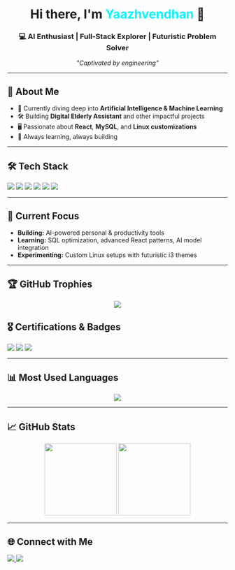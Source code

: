 <!-- Profile README for GitHub: yaazhvendhan -->

<h1 align="center">Hi there, I'm <span style="color:#00f5ff;">Yaazhvendhan</span> 👋</h1>
<h3 align="center">💻 AI Enthusiast | Full-Stack Explorer | Futuristic Problem Solver</h3>

<p align="center">
  <em>"Captivated by engineering"</em>
</p>

---

## 🚀 About Me
- 🌱 Currently diving deep into **Artificial Intelligence & Machine Learning**
- 🛠 Building **Digital Elderly Assistant** and other impactful projects
- 🖥 Passionate about **React**, **MySQL**, and **Linux customizations**
- 🎯 Always learning, always building

---

## 🛠 Tech Stack
<p>
  <img src="https://img.shields.io/badge/Python-3776AB?style=for-the-badge&logo=python&logoColor=white"/>
  <img src="https://img.shields.io/badge/JavaScript-F7DF1E?style=for-the-badge&logo=javascript&logoColor=black"/>
  <img src="https://img.shields.io/badge/React-20232A?style=for-the-badge&logo=react&logoColor=61DAFB"/>
  <img src="https://img.shields.io/badge/MySQL-005C84?style=for-the-badge&logo=mysql&logoColor=white"/>
  <img src="https://img.shields.io/badge/Linux-FCC624?style=for-the-badge&logo=linux&logoColor=black"/>
  <img src="https://img.shields.io/badge/i3WM-FFB000?style=for-the-badge&logo=i3&logoColor=white"/>
</p>

---

## 📌 Current Focus
- **Building:** AI-powered personal & productivity tools  
- **Learning:** SQL optimization, advanced React patterns, AI model integration  
- **Experimenting:** Custom Linux setups with futuristic i3 themes  

---

## 🏆 GitHub Trophies
<p align="center">
  <img src="https://github-profile-trophy.vercel.app/?username=yaazhvendhan&theme=darkhub&column=7&margin-w=10&margin-h=10"/>
</p>


## 🎖 Certifications & Badges
<p>
  <img src="https://img.shields.io/badge/Python%20for%20Everybody-Coursera-blue?style=for-the-badge&logo=python&logoColor=white"/>
  <img src="https://img.shields.io/badge/Intro%20to%20AI-IBM-1F70C1?style=for-the-badge&logo=ibm&logoColor=white"/>
  <img src="https://img.shields.io/badge/SQL%20Basics-HackerRank-green?style=for-the-badge&logo=postgresql&logoColor=white"/>
</p>

---

## 📊 Most Used Languages
<p align="center">
  <img src="https://github-readme-stats.vercel.app/api/top-langs/?username=yaazhvendhan&layout=compact&theme=tokyonight"/>
</p>

---

## 📈 GitHub Stats
<p align="center">
  <img src="https://github-readme-stats.vercel.app/api?username=yaazhvendhan&show_icons=true&theme=tokyonight" height="165"/>
  <img src="https://github-readme-streak-stats.herokuapp.com/?user=yaazhvendhan&theme=tokyonight" height="165"/>
</p>

---

## 🌐 Connect with Me
<p>
  <a href="https://linkedin.com/in/YOUR-LINKEDIN" target="_blank">
    <img src="https://img.shields.io/badge/LinkedIn-0077B5?style=for-the-badge&logo=linkedin&logoColor=white"/>
  </a>
  <a href="mailto:YOUR-EMAIL@example.com">
    <img src="https://img.shields.io/badge/Email-D14836?style=for-the-badge&logo=gmail&logoColor=white"/>
  </a>
</p>
